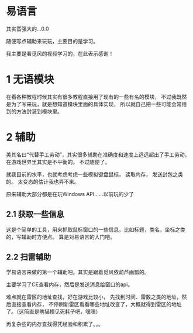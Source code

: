 易语言
======

其实蛮强大的...0.0

随便写点辅助来玩玩，主要目的是学习。

我主要是看觅风的视频学习的，在此表示感谢！

# 1 无语模块 #

在看各种教程时候其实有很多教程直接用了现有的一些有名的模块，
不过我既然是为了写来玩，就是想知道模块里面的具体实现，
所以就自己把一些可能会常用到的方法封装到模块里。


# 2 辅助 #

美其名曰“代替手工劳动”，其实很多辅助在准确度和速度上远远超出了手工劳动，在游戏世界里其实是不平衡的。
不过随便了。

就我目前的水平，也就考虑考虑一些模拟键盘鼠标， 读取内存， 发送封包之类的。
太变态的估计我也弄不来。

原来辅助大部分都是在玩Windows API……以前玩的少了

## 2.1 获取一些信息 ##

这是个简单的工具，用来抓取鼠标窗口的一些信息，比如标题，类名，坐标之类的，写辅助时方便点。
算是对易语言的入门吧。


## 2.2 扫雷辅助 ##

学易语言来做的第一个辅助吧。其实是跟着觅风依葫芦画瓢的。

主要学习了CE查看内存，然后是发送消息给窗口的api。

难点就在雷区的地址查找，好在游戏比较小，
先找到时间、雷数之类的地址，然后直接查看内存，
不停刷新雷区看看哪些地址改变了，大概就得到雷区的地址了。（这简直是瞎猫撞见死耗子吧，嘿嘿）

再复杂些的内存查找得凭经验和积累了。。。

